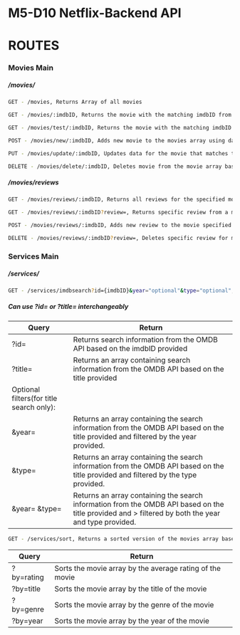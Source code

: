 # M5-D10 Netflix-Backend API

# ROUTES

### Movies Main

##### /movies/

```sh
GET - /movies, Returns Array of all movies
```

```sh
GET - /movies/:imdbID, Returns the movie with the matching imdbID from the movies array
```

```sh
GET - /movies/test/:imdbID, Returns the movie with the matching imdbID from the OMDB API
```

```sh
POST - /movies/new/:imdbID, Adds new movie to the movies array using data from the OMDB API
```

```sh
PUT - /movies/update/:imdbID, Updates data for the movie that matches the provided imdbID
```

```sh
DELETE - /movies/delete/:imdbID, Deletes movie from the movie array based on the provided imdbID
```

##### /movies/reviews

```sh
GET - /movies/reviews/:imdbID, Returns all reviews for the specified movie based on imdbID
```

```sh
GET - /movies/reviews/:imdbID?review=, Returns specific review from a movie based on the review query id
```

```sh
POST - /movies/reviews/:imdbID, Adds new review to the movie specified by the imdbID
```

```sh
DELETE - /movies/reviews/:imdbID?review=, Deletes specific review for movie specified by the imdbID and the review based on the review query id
```

### Services Main

##### /services/

```sh
GET - /services/imdbsearch?id={imdbID}&year="optional"&type="optional", Returns the search data from the OMDB API
```

##### Can use ?id= or ?title= interchangeably

| Query                                    | Return                                                                                                                                              |
| ---------------------------------------- | --------------------------------------------------------------------------------------------------------------------------------------------------- |
| ?id=                                     | Returns search information from the OMDB API based on the imdbID provided                                                                           |
| ?title=                                  | Returns an array containing search information from the OMDB API based on the title provided                                                        |
| Optional filters(for title search only): |                                                                                                                                                     |
| &year=                                   | Returns an array containing the search information from the OMDB API based on the title provided and filtered by the year provided.                 |
| &type=                                   | Returns an array containing the search information from the OMDB API based on the title provided and filtered by the type provided.                 |
| &year= &type=                            | Returns an array containing the search information from the OMDB API based on the title provided and > filtered by both the year and type provided. |

```sh
GET - /services/sort, Returns a sorted version of the movies array based on the query that is passed.
```

| Query      | Return                                                   |
| ---------- | -------------------------------------------------------- |
| ?by=rating | Sorts the movie array by the average rating of the movie |
| ?by=title  | Sorts the movie array by the title of the movie          |
| ?by=genre  | Sorts the movie array by the genre of the movie          |
| ?by=year   | Sorts the movie array by the year of the movie           |
